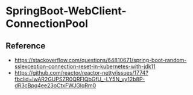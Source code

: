 # SpringBoot-WebClient-ConnectionPool

## Reference

- https://stackoverflow.com/questions/64810671/spring-boot-random-sslexception-connection-reset-in-kubernetes-with-jdk11
- https://github.com/reactor/reactor-netty/issues/1774?fbclid=IwAR2GUPSZR0QRFlQbGfU_-LY5N_vy12b8P-dR3cBpq4ee23oCtxFWJGlqRm0